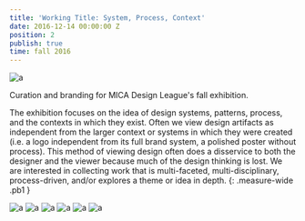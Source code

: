 ```yaml
---
title: 'Working Title: System, Process, Context'
date: 2016-12-14 00:00:00 Z
position: 2
publish: true
time: fall 2016
---
```


![a](/uploads/trevorcarr-dot-info-workingtitle1.jpg)

Curation and branding for MICA Design League's fall exhibition.

The exhibition focuses on the idea of design systems, patterns, process, and the contexts in which they exist. Often we view design artifacts as independent from the larger context or systems in which they were created (i.e. a logo independent from its full brand system, a polished poster without process). This method of viewing design often does a disservice to both the designer and the viewer because much of the design thinking is lost. We are interested in collecting work that is multi-faceted, multi-disciplinary, process-driven, and/or explores a theme or idea in depth.
{: .measure-wide .pb1 }

![a](/uploads/trevorcarr-dot-info-workingtitle2.jpg)
![a](/uploads/trevorcarr-dot-info-workingtitle3.jpg)
![a](/uploads/trevorcarr-dot-info-workingtitle4.jpg)
![a](/uploads/trevorcarr-dot-info-workingtitle5.jpg)
![a](/uploads/trevorcarr-dot-info-workingtitle6.jpg)
![a](/uploads/trevorcarr-dot-info-workingtitle7.jpg)
